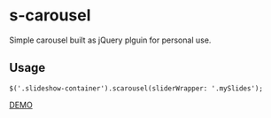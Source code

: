 # s-carousel
Simple carousel built as jQuery plguin for personal use.

## Usage

    $('.slideshow-container').scarousel(sliderWrapper: '.mySlides');

[DEMO](https://kirans.me/s-carousel/)
